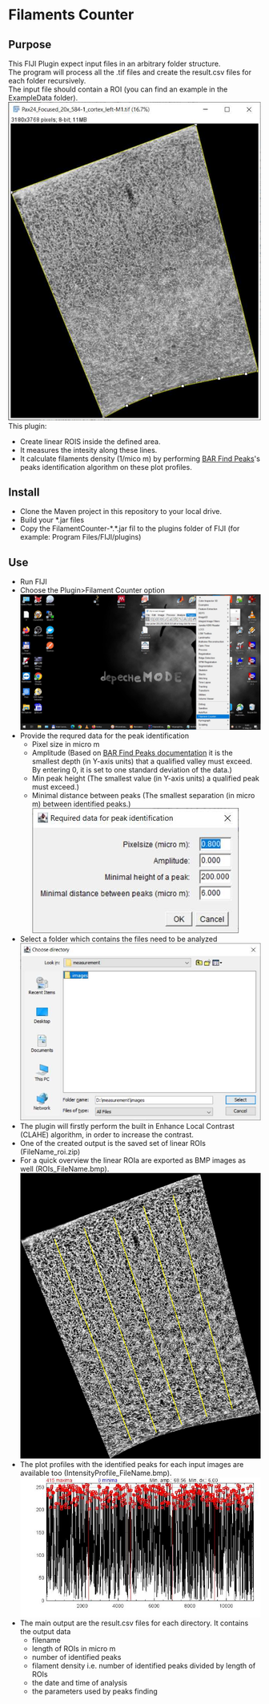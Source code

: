 # Filaments Counter

## Purpose
This FIJI Plugin expect input files in an arbitrary folder structure.  
The program will process all the .tif files and create the result.csv files for each folder recursively.  
The input file should contain a ROI (you can find an example in the ExampleData folder).  
![Input *.tif image example](./ImagesForDocumentation/Input.jpg)  
This plugin:
* Create linear ROIS inside the defined area. 
* It measures the intesity along these lines. 
* It calculate filaments density (1/mico m) by performing [BAR Find Peaks](https://imagej.net/plugins/find-peaks)'s peaks identification algorithm on these plot profiles.

## Install
* Clone the Maven project in this repository to your local drive.
* Build your *.jar files
* Copy the FilamentCounter-\*.\*.jar fil to the plugins folder of FIJI (for example: Program Files/FIJI/plugins)

## Use
* Run FIJI
* Choose the Plugin>Filament Counter option
![Choose Filament Counter Option](./ImagesForDocumentation/ChooseMenuOption.jpg)
* Provide the requred data for the peak identification
    * Pixel size in micro m  
	* Amplitude (Based on [BAR Find Peaks documentation](https://imagej.net/plugins/find-peaks) it is the smallest depth (in Y-axis units) that a qualified valley must exceed. By entering 0, it is set to one standard deviation of the data.)
    * Min peak height (The smallest value (in Y-axis units) a qualified peak must exceed.)
    * Minimal distance between peaks (The smallest separation (in micro m) between identified peaks.)  
![Choose Filament Counter Option](./ImagesForDocumentation/InputParameters.jpg) 
* Select a folder which contains the files need to be analyzed  
![Choose Folder](./ImagesForDocumentation/SelectFolder.jpg) 
* The plugin will firstly perform the built in Enhance Local Contrast (CLAHE) algorithm, in order to increase the contrast.
* One of the created output is the saved set of linear ROIs (FileName_roi.zip)
* For a quick overview the linear ROIa are exported as BMP images as well (ROIs_FileName.bmp).
![ROI's example](./ImagesForDocumentation/ROIs_Example.jpg)
* The plot profiles with the identified peaks for each input images are available too (IntensityProfile_FileName.bmp).
![Intensity profile example](./ImagesForDocumentation/IntensityProfile_Example.jpg)
* The main output are the result.csv files for each directory. It contains the output data
    * filename
	* length of ROIs in micro m
	* number of identified peaks
	* filament density i.e. number of identified peaks divided by length of ROIs
	* the date and time of analysis
	* the parameters used by peaks finding


